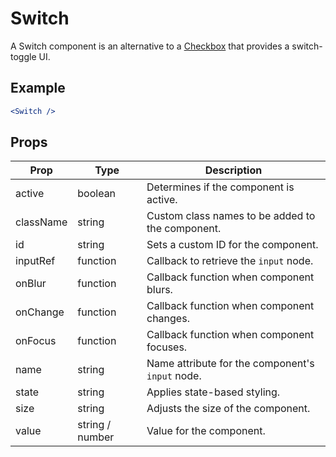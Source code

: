 # Switch

A Switch component is an alternative to a [Checkbox](../Checkbox) that provides a switch-toggle UI.

## Example

```jsx
<Switch />
```


## Props

| Prop | Type | Description |
| --- | --- | --- |
| active | boolean | Determines if the component is active. |
| className | string | Custom class names to be added to the component. |
| id | string | Sets a custom ID for the component. |
| inputRef | function | Callback to retrieve the `input` node. |
| onBlur | function | Callback function when component blurs. |
| onChange | function | Callback function when component changes. |
| onFocus | function | Callback function when component focuses. |
| name | string | Name attribute for the component's `input` node. |
| state | string | Applies state-based styling. |
| size | string | Adjusts the size of the component. |
| value | string / number | Value for the component. |

